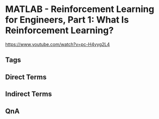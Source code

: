 # MATLAB - Reinforcement Learning for Engineers, Part 1: What Is Reinforcement Learning?
https://www.youtube.com/watch?v=pc-H4vyg2L4

## Tags

## Direct Terms

## Indirect Terms

## QnA